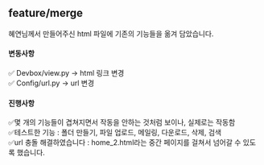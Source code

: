 ## feature/merge

혜연님께서 만들어주신 html 파일에 기존의 기능들을 옮겨 담았습니다.


#### 변동사항
✅ Devbox/view.py -> html 링크 변경 <br>
✅ Config/url.py -> url 변경 <br>

#### 진행사항
✅몇 개의 기능들이 겹쳐지면서 작동을 안하는 것처럼 보이나, 실제로는 작동함 <br>
✅테스트한 기능 : 폴더 만들기, 파일 업로드, 메일링, 다운로드, 삭제, 검색 <br>
✅url 충돌 해결하였습니다 : home_2.html라는 중간 페이지를 걸쳐서 넘어갈 수 있도록 했습니다. <br>

